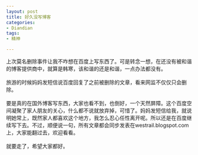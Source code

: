 ```yaml
---
layout: post
title: 好久没写博客
categories:
- Diandian
tags:
- 精神

---
```

上次莫名删除事件让我不咋想在百度上写东西了。可是转念一想，在还没有被和谐的博客提供商中，就算是韩寒，该和谐的还是和谐，一点办法都没有。
<br />
<br />旅游的时候妈妈发短信说百度回复了之前被删除的文章，看来网监不仅仅只会删除。
<br />
<br />要是真的在国外博客写东西，大家也看不到，也倒好，一个天然屏障。这个百度空间凝聚了家人朋友的关心，什么都不说就放弃掉，可惜了。妈妈发短信给我，就说明她常上，既然家人都喜欢这个地方，我怎么忍心任性离开呢。所以还是在百度继续写下去。不过，顺便说一句，所有文章都会同步发表在westrail.blogspot.com上，大家能翻过去，欢迎看看。
<br />
<br />就要走了，希望大家都好。